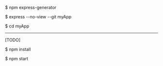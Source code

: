 $ npm express-generator

$ express --no-view --git myApp

$ cd myApp

-----------------------------------------------
[TODO]

$ npm install

$ npm start
